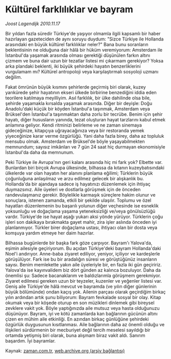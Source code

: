 # Kültürel farklılıklar ve bayram

*Joost Lagendijk 2010.11.17*

<td class="news-spot">
<p>Bir yıldan fazla süredir Türkiye'de yaşıyor olmamla ilgili kapsamlı bir haber hazırlayan gazeteciden de aynı soruyu duydum: "Sizce Türkiye ile Hollanda arasındaki en büyük kültürel farklılıklar neler?" Bana bunu soranların beklentisinin ne olduğuna dair hâlâ bir hüküm veremiyorum: Amsterdam ile İstanbul'da yaşamak arasında olması gerektiği düşünülen farkın altını çizmem ve buna dair uzun bir tezatlar listesi mi çıkarmam gerekiyor? Yoksa arka plandaki beklenti, iki büyük şehirdeki hayatın benzerliklerini vurgulamam mı? Kültürel antropoloji veya karşılaştırmalı sosyoloji uzmanı değilim.</p>
<p><p>Fakat ömrünün büyük kısmını şehirlerde geçirmiş biri olarak, kuzey yarıkürede şehir hayatının ekseri ülkede birbirine benzediğini iddia eden teorilere katılmaya meyilliyim. Asıl farklılık, bir ülke dahilinde olsa bile, şehirde yaşamakla kırsalda yaşamak arasında. Diğer bir deyişle: Doğu Anadolu'daki küçük bir köyden İstanbul'a taşınmak, Amsterdam veya Brüksel'den İstanbul'a taşınmaktan daha zorlu bir tecrübe. Benim için şehir hayatı, diğer hususların yanında, tezat oluşturan hayat tarzlarını kabul etmek anlamına geliyor. Kendi ritminizi belirleme ve ne zaman sinemaya gideceğinize, kitapçıya uğrayacağınıza veya bir restoranda yemek yiyeceğinize karar verme özgürlüğü. Yani daha fazla birey, daha az topluluk mensubu olmak. Amsterdam ve Brüksel'de böyle yaşayabilmekten memnundum; sayısız imkânları ve 7 gün 24 saat hiç durmayan ekonomisiyle İstanbul'da daha da memnunum.
<p> Peki Türkiye ile Avrupa'nın geri kalanı arasında hiç mi fark yok? Elbette var. Bunlardan biri birçok Avrupa ülkesinde, bilhassa da kıtanın kuzeybatısındaki ülkelerde var olan hayatın her alanını planlama eğilimi; Türklerin büyük çoğunluğuna anlaşılmaz ve arzu edilmez gelecek bir alışkanlık bu. Hollanda'da bir ajandaya sadece iş hayatınızı düzenlemek için ihtiyaç duymazsınız. Aile üyeleri ve dostlarla görüşmek için de önceden randevulaşmanız gerekir. Böylelikle karmaşık süreçlere hakim olunur ve sonuçlara, istenen zamanda, etkili bir şekilde ulaşılır. Toplumu ve özel hayatları düzenlemenin bu başarılı yolunun diğer veçhesinde ise esneklik yoksunluğu ve doğaçlama yaşama yeteneksizliği ve/veya gönülsüzlüğü vardır. Türkiye'de ise hayat aşağı yukarı aksi yönde yürüyor. Türklerin çoğu işleri son dakikaya bırakmakta gayet mahir, zira işler aslında önceden iyi planlanmıyor. Türkler birer doğaçlama ustası, ihtiyacı olan bir dosta veya komşuya yardım etmeye her daim hazırlar.
<p> Bilhassa bugünlerde bir başka fark göze çarpıyor. Bayram'ı Yalova'da, eşimin ailesiyle geçiriyorum. Bu açıdan Türkiye'deki bayram Hollanda'daki Noel'i andırıyor. Anne-baba ziyaret ediliyor, yeniyor, içiliyor ve kardeşlerle görüşülüyor. Fark ise bu bir aradalığın süresi ve görüştüğünüz insanların sayısı. Benim memlekette yakın aile üyeleriyle bir, en fazla iki gün geçiririz. Yalova'da ise kayınvalidem biz dört günden az kalınca bozuluyor. Daha da önemlisi şu: Sadece bacanaklarım ve baldızlarımla görüşmem gerekmiyor. Ziyaret edilmesi gereken uzun bir teyzeler, kuzenler ve yeğenler listesi var. Geniş aile Türkiye'de hâlâ mevcut ve bayramda (ve yılın diğer günlerinin büyük bölümünde) ondan kaçış yok. Ailenin parçası olarak geçirdiğim birkaç yılın ardından artık şunu biliyorum: Bayram fevkalade sosyal bir olay. Kitap okumak veya bir köşede oturup en son müzikleri dinlemek gibi bireysel zevklere vakit yok. Böyle yaptığınızda aile mutsuz veya hasta olduğunuzu düşünüyor. Bayram, iyi ve kötü zamanlarda kan bağlarının gücünün altını çizen en mühim aile etkinliği. En azından birkaç günlüğüne şehirdeki özgürlük duygusunun kısıtlanması. Aile bağlarının daha az önemli olduğu ve ilişkileri sürdürmenin bir mecburiyet değil tercih meselesi sayıldığı bir ortamda yetişmiş biri olarak, buna alışmam biraz vakit aldı. Sanırım başardım. İyi bayramlar. </p>
<a href="http://web.archive.org/web/20101130214437/mailto:j.lagendijk@zaman.com.tr">
</a></p></p></p></td>

Kaynak: [zaman.com.tr](http://zaman.com.tr/yazar.do?yazino=1053763), [web.archive.org (arşiv bağlantısı)](http://web.archive.org/web/20101130214437/http://zaman.com.tr/yazar.do?yazino=1053763)
